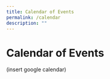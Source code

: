 ```yaml
---
title: Calendar of Events
permalink: /calendar
description: ""
---
```


# **Calendar of Events**

(insert google calendar)